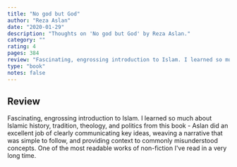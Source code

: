```yaml
---
title: "No god but God"
author: "Reza Aslan"
date: "2020-01-29"
description: "Thoughts on 'No god but God' by Reza Aslan."
category: ""
rating: 4
pages: 384
review: "Fascinating, engrossing introduction to Islam. I learned so much about Islamic history, tradition, theology, and politics from this book - Aslan did an excellent job of clearly communicating key ideas, weaving a narrative that was simple to follow, and providing context to commonly misunderstood concepts. One of the most readable works of non-fiction I've read in a very long time."
type: "book"
notes: false
---
```


## Review

Fascinating, engrossing introduction to Islam. I learned so much about Islamic history, tradition, theology, and politics from this book - Aslan did an excellent job of clearly communicating key ideas, weaving a narrative that was simple to follow, and providing context to commonly misunderstood concepts. One of the most readable works of non-fiction I've read in a very long time.
